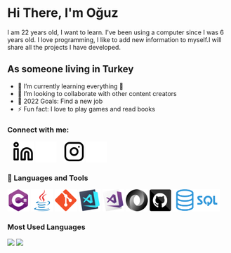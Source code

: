 #  Hi There, I'm Oğuz 

I am 22 years old, I want to learn. I've been using a computer since I was 6 years old. I love programming, I like to add new information to myself.I will share all the projects I have developed.

## As someone living in Turkey
- 🌱 I’m currently learning everything 🤣
- 👯 I’m looking to collaborate with other content creators
- 🥅 2022 Goals: Find a new job
- ⚡ Fun fact: I love to play games and read books


### Connect with me:

&nbsp;&nbsp;
[![website](./img/linkedin-light.svg)](https://www.linkedin.com/in/oguzhansadikoglu/#gh-light-mode-only)
[![website](./img/linkedin-dark.svg)](https://www.linkedin.com/in/oguzhansadikoglu/#gh-dark-mode-only)
&nbsp;&nbsp;
[![website](./img/instagram-light.svg)](https://www.instagram.com/ouz.spy#gh-light-mode-only)
[![website](./img/instagram-dark.svg)](https://www.instagram.com/ouz.spy#gh-dark-mode-only)

### 💼 Languages and Tools

<p align="left">
  <code><img title="C#" height="50" src="https://github.com/Reena-dll/Reena-dll/blob/main/img/cSharp.svg"></code>
  <code><img title="Java" height="50" src="https://github.com/Reena-dll/Reena-dll/blob/main/img/java-original.svg"></code>
  <code><img title="Git" height="50" src="https://github.com/Reena-dll/Reena-dll/blob/main/img/git-original.svg"></code>
  <code><img title="Visual Studio Code" height="50" src="https://github.com/Reena-dll/Reena-dll/blob/main/img/vscode.png"></code>
  <code><img title="Microsoft Visual Studio" height="50" src="https://github.com/Reena-dll/Reena-dll/blob/main/img/visualstudio.png"></code>  
  <code><img title="JSON" height="50" src="https://github.com/Reena-dll/Reena-dll/blob/main/img/json.svg"></code>
  <code><img title="GitHub" height="50" src="https://github.com/Reena-dll/Reena-dll/blob/main/img/github.svg"></code>
  <code><img title="SQL" height="50" src="https://github.com/Reena-dll/Reena-dll/blob/main/img/sql.png"></code>
</p>

### Most Used Languages

<img src="https://github-readme-stats.vercel.app/api?username=Reena-dll&&show_icons=true&title_color=ffffff&icon_color=bb2acf&text_color=daf7dc&bg_color=151515">
<img src="https://github-readme-stats.vercel.app/api/top-langs/?username=Reena-dll&layout=compact&theme=dark" width="500" >
&nbsp;&nbsp;

[](https://komarev.com/ghpvc/?username=Reena-dll)

